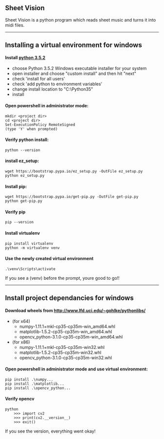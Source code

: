 ## Sheet Vision

Sheet Vision is a python program which reads sheet music and turns it into midi files.

------------------
## Installing a virtual environment for windows

#### Install [python 3.5.2](https://www.python.org/downloads/windows/)
 - choose Python 3.5.2 Windows executable installer for your system
 - open installer and choose "custom install" and then hit "next"
  - check 'install for all users' 
  - check 'add python to environment variables'
  - change install location to "C:\Python35" 
  - install
            
#### Open powershell in administrator mode:
```
mkdir <project dir>
cd <project dir>
Set-ExecutionPolicy RemoteSigned
(type 'Y' when prompted)
```
#### Verify python install:
```
python --version
```
#### install ez_setup:
```
wget https://bootstrap.pypa.io/ez_setup.py -OutFile ez_setup.py
python ez_setup.py
```
#### Install pip:
```
wget https://bootstrap.pypa.io/get-pip.py -OutFile get-pip.py
python get-pip.py
```
#### Verify pip
```
pip --version
```
#### Install virtualenv
```
pip install virtualenv
python -m virtualenv venv
```
#### Use the newly created virtual environment
```
.\venv\Scripts\activate
```
If you see a (venv) before the prompt, youre good to go!!

------------------
## Install project dependancies for windows

#### Download wheels from http://www.lfd.uci.edu/~gohlke/pythonlibs/
- (for x64)
  - numpy-1.11.1+mkl-cp35-cp35m-win_amd64.whl
  - matplotlib-1.5.2-cp35-cp35m-win_amd64.whl
  - opencv_python-3.1.0-cp35-cp35m-win_amd64.whl
- (for x86) 
  - numpy-1.11.1+mkl-cp35-cp35m-win32.whl
  - matplotlib-1.5.2-cp35-cp35m-win32.whl
  - opencv_python-3.1.0-cp35-cp35m-win32.whl

#### Open powershell in administrator mode and use virtual environment:
```
pip install .\numpy...
pip install .\matplotlib...
pip install .\opencv_python...
```
#### Verify opencv
```
python
    >>> import cv2
    >>> print(cv2.__version__)
    >>> exit()
```
If you see the version, everything went okay!
